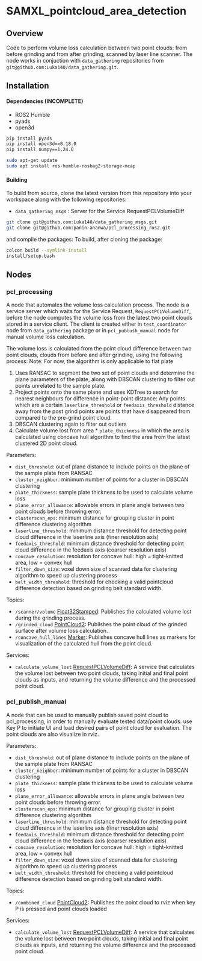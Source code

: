 # SAMXL_pointcloud_area_detection

## Overview
Code to perform volume loss calculation between two point clouds: from before grinding and from after grinding, scanned by laser line scanner.
The node works in conjuction with `data_gathering` repositories from `git@github.com:Luka140/data_gathering.git`.

## Installation

#### Dependencies (INCOMPLETE)
- ROS2 Humble
- pyads
- open3d



```bash
pip install pyads
pip install open3d==0.18.0
pip install numpy==1.24.0

sudo apt-get update
sudo apt install ros-humble-rosbag2-storage-mcap
```

#### Building
To build from source, clone the latest version from this repository into your workspace along with the following repositories:
- `data_gathering_msgs` : Server for the Service RequestPCLVolumeDiff

```bash
git clone git@github.com:Luka140/data_gathering_msgs.git
git clone git@github.com:panin-ananwa/pcl_processing_ros2.git

```
and compile the packages:
To build, after cloning the package:
```bash
colcon build --symlink-install
install/setup.bash
```


## Nodes
### pcl_processing
A node that automates the volume loss calculation process. The node is a service server which waits for the Service Request, `RequestPCLVolumeDiff`, before 
the node computes the volume loss from the latest two point clouds stored in a service client. The client is created either in `test_coordinator` node from `data_gathering` package 
or in `pcl_publush_manual` node for manual volume loss calculation.

The volume loss is calculated from the point cloud difference between two point clouds, clouds from before and after grinding, using the following process:
Note: For now, the algorithm is only applicable to flat plate

1. Uses RANSAC to segment the two set of point clouds and determine the plane parameters of the plate, along with DBSCAN clustering to filter out points unrelated to the sample plate.
2. Project points onto the same plane and uses KDTree to search for nearest neighbours for difference in point-point distance:
   Any points which are a certain `laserline_threshold` or `feedaxis_threshold` distance away from the post grind points are points that have disappeared from compared to the pre-grind point cloud.
3. DBSCAN clustering again to filter out outliers
4. Calculate volume lost from area * `plate_thickness` in which the area is calculated using concave hull algorithm to find the area from the latest clustered 2D point cloud.

Parameters:
- `dist_threshold`: out of plane distance to include points on the plane of the sample plate from RANSAC
- `cluster_neighbor`: minimum number of points for a cluster in DBSCAN clustering
- `plate_thickness`: sample plate thickness to be used to calculate volume loss
- `plane_error_allowance`: allowable errors in plane angle between two point clouds before throwing error.
- `clusterscan_eps`: minimum distance for grouping cluster in point difference clustering algorithm
- `laserline_threshold`: minimum distance threshold for detecting point cloud difference in the laserline axis (finer resolution axis)
- `feedaxis_threshold`: minimum distance threshold for detecting point cloud difference in the feedaxis axis (coarser resolution axis)
- `concave_resolution`: resolution for concave hull: high = tight-knitted area, low = convex hull
- `filter_down_size`: voxel down size of scanned data for clustering algorithm to speed up clustering process
- `belt_width_threshold`: threshold for checking a valid pointcloud difference detection based on grinding belt standard width.

Topics:
- `/scanner/volume` [Float32Stamped](https://github.com/Luka140/stamped_std_msgs/blob/main/msg/Float32Stamped.msg): Publishes the calculated volume lost during the grinding process.
- `/grinded_cloud` [PointCloud2](http://docs.ros.org/en/api/sensor_msgs/html/msg/PointCloud2.html): Publishes the point cloud of the grinded surface after volume loss calculation.
- `/concave_hull_lines` [Marker](http://docs.ros.org/en/api/visualization_msgs/html/msg/Marker.html): Publishes concave hull lines as markers for visualization of the calculated hull from the point cloud.

Services:
- `calculate_volume_lost` [RequestPCLVolumeDiff](https://github.com/Luka140/data_gathering_msgs/blob/main/srv/RequestPCLVolumeDiff.srv): A service that calculates the volume lost between two point clouds, taking initial and final point clouds as inputs, and returning the volume difference and the processed point cloud.


### pcl_publish_manual
A node that can be used to manually publish saved point cloud to pcl_processing, in order to manually evaluate tested data/point clouds.
use Key P to initiate UI and load desired pairs of point cloud for evaluation. The point clouds are also visualize in rviz.

Parameters:
- `dist_threshold`: out of plane distance to include points on the plane of the sample plate from RANSAC
- `cluster_neighbor`: minimum number of points for a cluster in DBSCAN clustering
- `plate_thickness`: sample plate thickness to be used to calculate volume loss
- `plane_error_allowance`: allowable errors in plane angle between two point clouds before throwing error.
- `clusterscan_eps`: minimum distance for grouping cluster in point difference clustering algorithm
- `laserline_threshold`: minimum distance threshold for detecting point cloud difference in the laserline axis (finer resolution axis)
- `feedaxis_threshold`: minimum distance threshold for detecting point cloud difference in the feedaxis axis (coarser resolution axis)
- `concave_resolution`: resolution for concave hull: high = tight-knitted area, low = convex hull
- `filter_down_size`: voxel down size of scanned data for clustering algorithm to speed up clustering process
- `belt_width_threshold`: threshold for checking a valid pointcloud difference detection based on grinding belt standard width.

Topics:
- `/combined_cloud` [PointCloud2](http://docs.ros.org/en/api/sensor_msgs/html/msg/PointCloud2.html): Publishes the point cloud to rviz when key P is pressed and point clouds loaded

Services:
- `calculate_volume_lost` [RequestPCLVolumeDiff](https://github.com/Luka140/data_gathering_msgs/blob/main/srv/RequestPCLVolumeDiff.srv): A service that calculates the volume lost between two point clouds, taking initial and final point clouds as inputs, and returning the volume difference and the processed point cloud.
